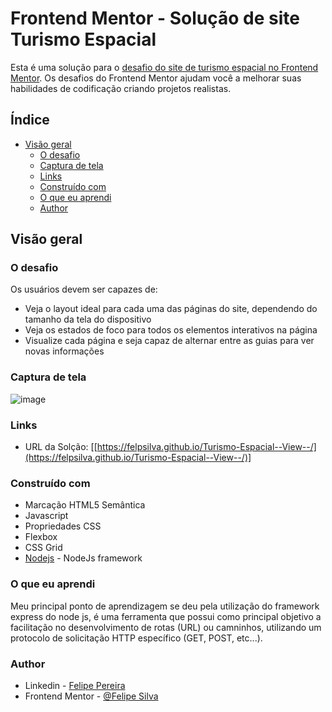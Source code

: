 # Frontend Mentor - Solução de site Turismo Espacial

Esta é uma solução para o [desafio do site de turismo espacial no Frontend Mentor](https://www.frontendmentor.io/challenges/space-tourism-multipage-website-gRWj1URZ3). Os desafios do Frontend Mentor ajudam você a melhorar suas habilidades de codificação criando projetos realistas.

## Índice

- [Visão geral](#visão-geral)
  - [O desafio](#o-desafio)
  - [Captura de tela](#captura-de-tela)
  - [Links](#links)
  - [Construído com](construído-com)
  - [O que eu aprendi](o-que-eu-qprendi)
  - [Author](#author)


## Visão geral

### O desafio

Os usuários devem ser capazes de:

- Veja o layout ideal para cada uma das páginas do site, dependendo do tamanho da tela do dispositivo
- Veja os estados de foco para todos os elementos interativos na página
- Visualize cada página e seja capaz de alternar entre as guias para ver novas informações

### Captura de tela

![image](https://user-images.githubusercontent.com/110566575/202327099-8f8f8d75-558f-400a-861e-4b4b0f50c238.png)

### Links

- URL da Solção: [[https://felpsilva.github.io/Turismo-Espacial--View--/](https://felpsilva.github.io/Turismo-Espacial--View--/)]


### Construído com

- Marcação HTML5 Semântica
- Javascript
- Propriedades CSS
- Flexbox
- CSS Grid
- [Nodejs](https://expressjs.com/pt-br/) - NodeJs framework


### O que eu aprendi

Meu principal ponto de aprendizagem se deu pela utilização do framework express do node js,
é uma ferramenta que possui como principal objetivo a facilitação no desenvolvimento de rotas
(URL) ou camninhos, utilizando um protocolo de solicitação HTTP específico (GET, POST, etc...).



### Author

- Linkedin - [Felipe Pereira](https://www.linkedin.com/in/felipe-pereira-20b70a205/)
- Frontend Mentor - [@Felipe Silva](https://www.frontendmentor.io/profile/felpsilva)


